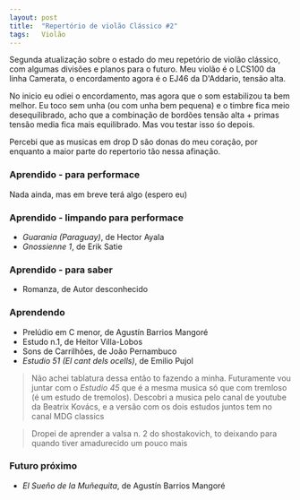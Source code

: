 ```yaml
---
layout: post
title:  "Repertório de violão Clássico #2"
tags:   Violão
---
```


Segunda atualização sobre o estado do meu repetório de violão clássico, com algumas divisões e planos para o futuro. Meu violão é o LCS100 da linha Camerata, o encordamento agora é o EJ46 da D'Addario, tensão alta.

No inicio eu odiei o encordamento, mas agora que o som estabilizou ta bem melhor. Eu toco sem unha (ou com unha bem pequena) e o timbre fica meio desequilibrado, acho que a combinação de bordões tensão alta + primas tensão media fica mais equilibrado. Mas vou testar isso śo depois.

Percebi que as musicas em drop D são donas do meu coração, por enquanto a maior parte do repertorio tão nessa afinação.

### Aprendido - para performace

Nada ainda, mas em breve terá algo (espero eu)

### Aprendido - limpando para performace

- *Guarania (Paraguay)*, de Hector Ayala
- *Gnossienne 1*, de Erik Satie

### Aprendido - para saber

- Romanza, de Autor desconhecido

### Aprendendo

- Prelúdio em C menor, de Agustín Barrios Mangoré
- Estudo n.1, de Heitor Villa-Lobos
- Sons de Carrilhões, de João Pernambuco
- *Estudio 51 (El cant dels ocells)*, de Emilio Pujol

> Não achei tablatura dessa então to fazendo a minha. Futuramente vou juntar com o *Estudio 45* que é a mesma musica só que com tremloso (é um estudo de tremolos). Descobri a musica pelo canal de youtube da Beatrix Kovács, e a versão com os dois estudos juntos tem no canal MDG classics

> Dropei de aprender a valsa n. 2 do shostakovich, to deixando para quando tiver amadurecido um pouco mais

### Futuro próximo

- *El Sueño de la Muñequita*, de Agustín Barrios Mangoré

